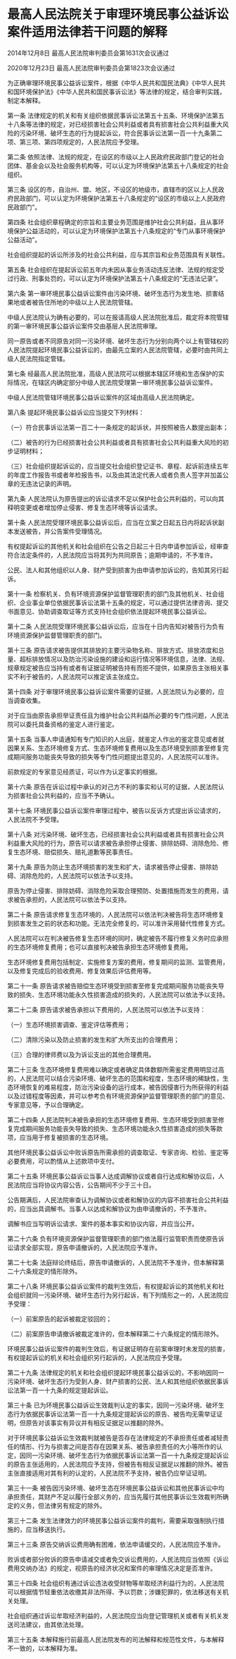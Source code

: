 # 最高人民法院关于审理环境民事公益诉讼案件适用法律若干问题的解释

2014年12月8日 最高人民法院审判委员会第1631次会议通过

2020年12月23日 最高人民法院审判委员会第1823次会议通过



为正确审理环境民事公益诉讼案件，根据《中华人民共和国民法典》《中华人民共和国环境保护法》《中华人民共和国民事诉讼法》等法律的规定，结合审判实践，制定本解释。

第一条 法律规定的机关和有关组织依据民事诉讼法第五十五条、环境保护法第五十八条等法律的规定，对已经损害社会公共利益或者具有损害社会公共利益重大风险的污染环境、破坏生态的行为提起诉讼，符合民事诉讼法第一百一十九条第二项、第三项、第四项规定的，人民法院应予受理。

第二条 依照法律、法规的规定，在设区的市级以上人民政府民政部门登记的社会团体、基金会以及社会服务机构等，可以认定为环境保护法第五十八条规定的社会组织。

第三条 设区的市，自治州、盟、地区，不设区的地级市，直辖市的区以上人民政府民政部门，可以认定为环境保护法第五十八条规定的“设区的市级以上人民政府民政部门”。

第四条 社会组织章程确定的宗旨和主要业务范围是维护社会公共利益，且从事环境保护公益活动的，可以认定为环境保护法第五十八条规定的“专门从事环境保护公益活动”。

社会组织提起的诉讼所涉及的社会公共利益，应与其宗旨和业务范围具有关联性。

第五条 社会组织在提起诉讼前五年内未因从事业务活动违反法律、法规的规定受过行政、刑事处罚的，可以认定为环境保护法第五十八条规定的“无违法记录”。

第六条 第一审环境民事公益诉讼案件由污染环境、破坏生态行为发生地、损害结果地或者被告住所地的中级以上人民法院管辖。

中级人民法院认为确有必要的，可以在报请高级人民法院批准后，裁定将本院管辖的第一审环境民事公益诉讼案件交由基层人民法院审理。

同一原告或者不同原告对同一污染环境、破坏生态行为分别向两个以上有管辖权的人民法院提起环境民事公益诉讼的，由最先立案的人民法院管辖，必要时由共同上级人民法院指定管辖。

第七条 经最高人民法院批准，高级人民法院可以根据本辖区环境和生态保护的实际情况，在辖区内确定部分中级人民法院受理第一审环境民事公益诉讼案件。

中级人民法院管辖环境民事公益诉讼案件的区域由高级人民法院确定。

第八条 提起环境民事公益诉讼应当提交下列材料：

（一）符合民事诉讼法第一百二十一条规定的起诉状，并按照被告人数提出副本；

（二）被告的行为已经损害社会公共利益或者具有损害社会公共利益重大风险的初步证明材料；

（三）社会组织提起诉讼的，应当提交社会组织登记证书、章程、起诉前连续五年的年度工作报告书或者年检报告书，以及由其法定代表人或者负责人签字并加盖公章的无违法记录的声明。

第九条 人民法院认为原告提出的诉讼请求不足以保护社会公共利益的，可以向其释明变更或者增加停止侵害、修复生态环境等诉讼请求。

第十条 人民法院受理环境民事公益诉讼后，应当在立案之日起五日内将起诉状副本发送被告，并公告案件受理情况。

有权提起诉讼的其他机关和社会组织在公告之日起三十日内申请参加诉讼，经审查符合法定条件的，人民法院应当将其列为共同原告；逾期申请的，不予准许。

公民、法人和其他组织以人身、财产受到损害为由申请参加诉讼的，告知其另行起诉。

第十一条 检察机关、负有环境资源保护监督管理职责的部门及其他机关、社会组织、企业事业单位依据民事诉讼法第十五条的规定，可以通过提供法律咨询、提交书面意见、协助调查取证等方式支持社会组织依法提起环境民事公益诉讼。

第十二条 人民法院受理环境民事公益诉讼后，应当在十日内告知对被告行为负有环境资源保护监督管理职责的部门。

第十三条 原告请求被告提供其排放的主要污染物名称、排放方式、排放浓度和总量、超标排放情况以及防治污染设施的建设和运行情况等环境信息，法律、法规、规章规定被告应当持有或者有证据证明被告持有而拒不提供，如果原告主张相关事实不利于被告的，人民法院可以推定该主张成立。

第十四条 对于审理环境民事公益诉讼案件需要的证据，人民法院认为必要的，应当调查收集。

对于应当由原告承担举证责任且为维护社会公共利益所必要的专门性问题，人民法院可以委托具备资格的鉴定人进行鉴定。

第十五条 当事人申请通知有专门知识的人出庭，就鉴定人作出的鉴定意见或者就因果关系、生态环境修复方式、生态环境修复费用以及生态环境受到损害至修复完成期间服务功能丧失导致的损失等专门性问题提出意见的，人民法院可以准许。

前款规定的专家意见经质证，可以作为认定事实的根据。

第十六条 原告在诉讼过程中承认的对己方不利的事实和认可的证据，人民法院认为损害社会公共利益的，应当不予确认。

第十七条 环境民事公益诉讼案件审理过程中，被告以反诉方式提出诉讼请求的，人民法院不予受理。

第十八条 对污染环境、破坏生态，已经损害社会公共利益或者具有损害社会公共利益重大风险的行为，原告可以请求被告承担停止侵害、排除妨碍、消除危险、修复生态环境、赔偿损失、赔礼道歉等民事责任。

第十九条 原告为防止生态环境损害的发生和扩大，请求被告停止侵害、排除妨碍、消除危险的，人民法院可以依法予以支持。

原告为停止侵害、排除妨碍、消除危险采取合理预防、处置措施而发生的费用，请求被告承担的，人民法院可以依法予以支持。

第二十条 原告请求修复生态环境的，人民法院可以依法判决被告将生态环境修复到损害发生之前的状态和功能。无法完全修复的，可以准许采用替代性修复方式。

人民法院可以在判决被告修复生态环境的同时，确定被告不履行修复义务时应承担的生态环境修复费用；也可以直接判决被告承担生态环境修复费用。

生态环境修复费用包括制定、实施修复方案的费用，修复期间的监测、监管费用，以及修复完成后的验收费用、修复效果后评估费用等。

第二十一条 原告请求被告赔偿生态环境受到损害至修复完成期间服务功能丧失导致的损失、生态环境功能永久性损害造成的损失的，人民法院可以依法予以支持。

第二十二条 原告请求被告承担以下费用的，人民法院可以依法予以支持：

（一）生态环境损害调查、鉴定评估等费用；

（二）清除污染以及防止损害的发生和扩大所支出的合理费用；

（三）合理的律师费以及为诉讼支出的其他合理费用。

第二十三条 生态环境修复费用难以确定或者确定具体数额所需鉴定费用明显过高的，人民法院可以结合污染环境、破坏生态的范围和程度，生态环境的稀缺性，生态环境恢复的难易程度，防治污染设备的运行成本，被告因侵害行为所获得的利益以及过错程度等因素，并可以参考负有环境资源保护监督管理职责的部门的意见、专家意见等，予以合理确定。

第二十四条 人民法院判决被告承担的生态环境修复费用、生态环境受到损害至修复完成期间服务功能丧失导致的损失、生态环境功能永久性损害造成的损失等款项，应当用于修复被损害的生态环境。

其他环境民事公益诉讼中败诉原告所需承担的调查取证、专家咨询、检验、鉴定等必要费用，可以酌情从上述款项中支付。

第二十五条 环境民事公益诉讼当事人达成调解协议或者自行达成和解协议后，人民法院应当将协议内容公告，公告期间不少于三十日。

公告期满后，人民法院审查认为调解协议或者和解协议的内容不损害社会公共利益的，应当出具调解书。当事人以达成和解协议为由申请撤诉的，不予准许。

调解书应当写明诉讼请求、案件的基本事实和协议内容，并应当公开。

第二十六条 负有环境资源保护监督管理职责的部门依法履行监管职责而使原告诉讼请求全部实现，原告申请撤诉的，人民法院应予准许。

第二十七条 法庭辩论终结后，原告申请撤诉的，人民法院不予准许，但本解释第二十六条规定的情形除外。

第二十八条 环境民事公益诉讼案件的裁判生效后，有权提起诉讼的其他机关和社会组织就同一污染环境、破坏生态行为另行起诉，有下列情形之一的，人民法院应予受理：

（一）前案原告的起诉被裁定驳回的；

（二）前案原告申请撤诉被裁定准许的，但本解释第二十六条规定的情形除外。

环境民事公益诉讼案件的裁判生效后，有证据证明存在前案审理时未发现的损害，有权提起诉讼的机关和社会组织另行起诉的，人民法院应予受理。

第二十九条 法律规定的机关和社会组织提起环境民事公益诉讼的，不影响因同一污染环境、破坏生态行为受到人身、财产损害的公民、法人和其他组织依据民事诉讼法第一百一十九条的规定提起诉讼。

第三十条 已为环境民事公益诉讼生效裁判认定的事实，因同一污染环境、破坏生态行为依据民事诉讼法第一百一十九条规定提起诉讼的原告、被告均无需举证证明，但原告对该事实有异议并有相反证据足以推翻的除外。

对于环境民事公益诉讼生效裁判就被告是否存在法律规定的不承担责任或者减轻责任的情形、行为与损害之间是否存在因果关系、被告承担责任的大小等所作的认定，因同一污染环境、破坏生态行为依据民事诉讼法第一百一十九条规定提起诉讼的原告主张适用的，人民法院应予支持，但被告有相反证据足以推翻的除外。被告主张直接适用对其有利的认定的，人民法院不予支持，被告仍应举证证明。

第三十一条 被告因污染环境、破坏生态在环境民事公益诉讼和其他民事诉讼中均承担责任，其财产不足以履行全部义务的，应当先履行其他民事诉讼生效裁判所确定的义务，但法律另有规定的除外。

第三十二条 发生法律效力的环境民事公益诉讼案件的裁判，需要采取强制执行措施的，应当移送执行。

第三十三条 原告交纳诉讼费用确有困难，依法申请缓交的，人民法院应予准许。

败诉或者部分败诉的原告申请减交或者免交诉讼费用的，人民法院应当依照《诉讼费用交纳办法》的规定，视原告的经济状况和案件的审理情况决定是否准许。

第三十四条 社会组织有通过诉讼违法收受财物等牟取经济利益行为的，人民法院可以根据情节轻重依法收缴其非法所得、予以罚款；涉嫌犯罪的，依法移送有关机关处理。

社会组织通过诉讼牟取经济利益的，人民法院应当向登记管理机关或者有关机关发送司法建议，由其依法处理。

第三十五条 本解释施行前最高人民法院发布的司法解释和规范性文件，与本解释不一致的，以本解释为准。